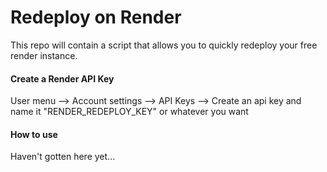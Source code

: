 # Redeploy on Render

This repo will contain a script that allows you to quickly redeploy your free render instance.

#### Create a Render API Key

User menu --> Account settings --> API Keys --> Create an api key and name it "RENDER_REDEPLOY_KEY" or whatever you want

#### How to use

Haven't gotten here yet...